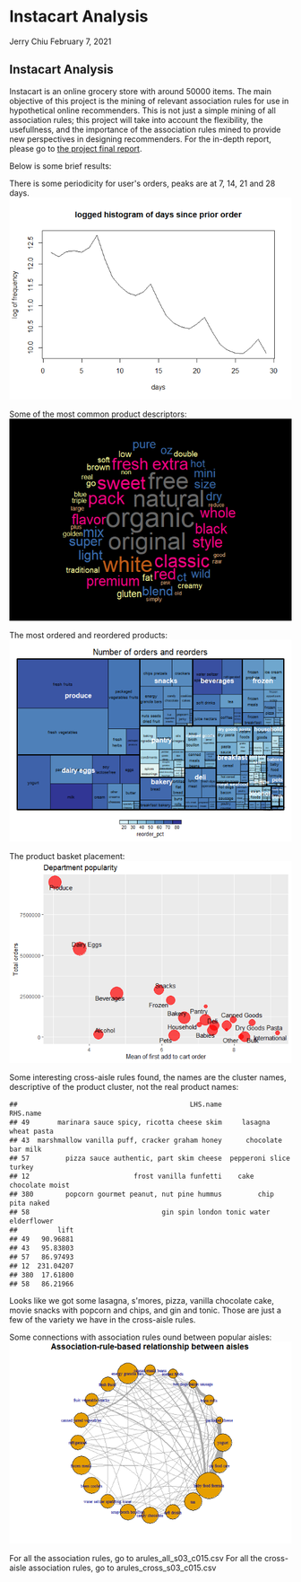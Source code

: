 Instacart Analysis
================
Jerry Chiu
February 7, 2021

## Instacart Analysis

Instacart is an online grocery store with around 50000 items. The main objective of this project is the mining of relevant association rules for use in hypothetical online recommenders. This is not just a simple mining of all association rules; this project will take into account the flexibility, the usefullness, and the importance of the association rules mined to provide new perspectives in designing recommenders. For the in-depth report, please go to [the project final report](https://github.com/jerchiury/InstacartProject/blob/master/instacart.md). 

Below is some brief results:

There is some periodicity for user's orders, peaks are at 7, 14, 21 and 28 days.
![](instacart_files/figure-markdown_github/unnamed-chunk-15-1.png)

Some of the most common product descriptors:
![](instacart_files/figure-markdown_github/unnamed-chunk-18-1.png)

The most ordered and reordered products:
![](instacart_files/figure-markdown_github/unnamed-chunk-24-1.png)

The product basket placement:
![](instacart_files/figure-markdown_github/unnamed-chunk-25-1.png)

Some interesting cross-aisle rules found, the names are the cluster names, descriptive of the product cluster, not the real product names:

    ##                                           LHS.name                RHS.name
    ## 49       marinara sauce spicy, ricotta cheese skim     lasagna wheat pasta
    ## 43  marshmallow vanilla puff, cracker graham honey      chocolate bar milk
    ## 57         pizza sauce authentic, part skim cheese  pepperoni slice turkey
    ## 12                          frost vanilla funfetti    cake chocolate moist
    ## 380        popcorn gourmet peanut, nut pine hummus         chip pita naked
    ## 58                                 gin spin london tonic water elderflower
    ##          lift
    ## 49   90.96881
    ## 43   95.83803
    ## 57   86.97493
    ## 12  231.04207
    ## 380  17.61800
    ## 58   86.21966

Looks like we got some lasagna, s'mores, pizza, vanilla chocolate cake, movie snacks with popcorn and chips, and gin and tonic. Those are just a few of the variety we have in the cross-aisle rules.

Some connections with association rules ound between popular aisles:
![](instacart_files/figure-markdown_github/unnamed-chunk-30-1.png)

For all the association rules, go to arules_all_s03_c015.csv
For all the cross-aisle association rules, go to arules_cross_s03_c015.csv